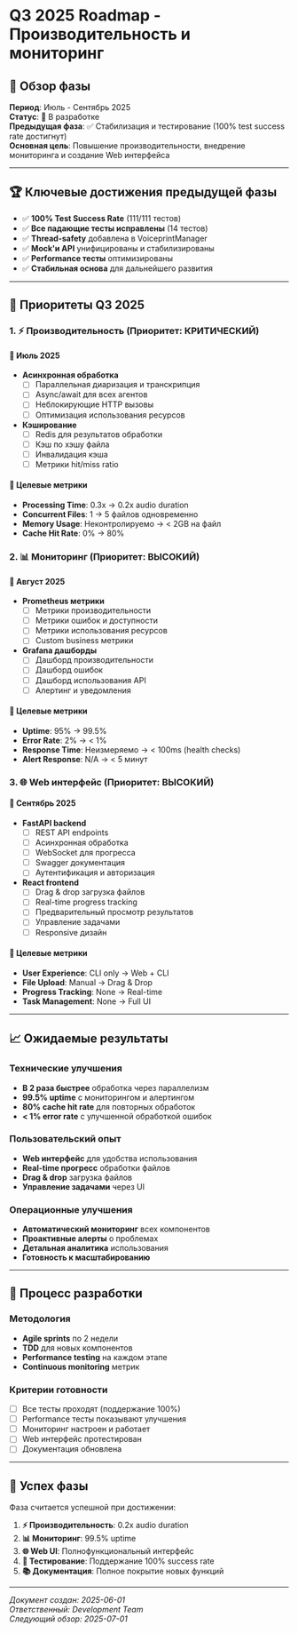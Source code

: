 # Q3 2025 Roadmap - Производительность и мониторинг

## 🎯 Обзор фазы

**Период**: Июль - Сентябрь 2025  
**Статус**: 🔄 В разработке  
**Предыдущая фаза**: ✅ Стабилизация и тестирование (100% test success rate достигнут)  
**Основная цель**: Повышение производительности, внедрение мониторинга и создание Web интерфейса

---

## 🏆 Ключевые достижения предыдущей фазы

- ✅ **100% Test Success Rate** (111/111 тестов)
- ✅ **Все падающие тесты исправлены** (14 тестов)
- ✅ **Thread-safety** добавлена в VoiceprintManager
- ✅ **Mock'и API** унифицированы и стабилизированы
- ✅ **Performance тесты** оптимизированы
- ✅ **Стабильная основа** для дальнейшего развития

---

## 🚀 Приоритеты Q3 2025

### 1. ⚡ Производительность (Приоритет: КРИТИЧЕСКИЙ)

#### 📅 Июль 2025
- **Асинхронная обработка**
  - [ ] Параллельная диаризация и транскрипция
  - [ ] Async/await для всех агентов
  - [ ] Неблокирующие HTTP вызовы
  - [ ] Оптимизация использования ресурсов

- **Кэширование**
  - [ ] Redis для результатов обработки
  - [ ] Кэш по хэшу файла
  - [ ] Инвалидация кэша
  - [ ] Метрики hit/miss ratio

#### 🎯 Целевые метрики
- **Processing Time**: 0.3x → 0.2x audio duration
- **Concurrent Files**: 1 → 5 файлов одновременно
- **Memory Usage**: Неконтролируемо → < 2GB на файл
- **Cache Hit Rate**: 0% → 80%

### 2. 📊 Мониторинг (Приоритет: ВЫСОКИЙ)

#### 📅 Август 2025
- **Prometheus метрики**
  - [ ] Метрики производительности
  - [ ] Метрики ошибок и доступности
  - [ ] Метрики использования ресурсов
  - [ ] Custom business метрики

- **Grafana дашборды**
  - [ ] Дашборд производительности
  - [ ] Дашборд ошибок
  - [ ] Дашборд использования API
  - [ ] Алертинг и уведомления

#### 🎯 Целевые метрики
- **Uptime**: 95% → 99.5%
- **Error Rate**: 2% → < 1%
- **Response Time**: Неизмеряемо → < 100ms (health checks)
- **Alert Response**: N/A → < 5 минут

### 3. 🌐 Web интерфейс (Приоритет: ВЫСОКИЙ)

#### 📅 Сентябрь 2025
- **FastAPI backend**
  - [ ] REST API endpoints
  - [ ] Асинхронная обработка
  - [ ] WebSocket для прогресса
  - [ ] Swagger документация
  - [ ] Аутентификация и авторизация

- **React frontend**
  - [ ] Drag & drop загрузка файлов
  - [ ] Real-time progress tracking
  - [ ] Предварительный просмотр результатов
  - [ ] Управление задачами
  - [ ] Responsive дизайн

#### 🎯 Целевые метрики
- **User Experience**: CLI only → Web + CLI
- **File Upload**: Manual → Drag & Drop
- **Progress Tracking**: None → Real-time
- **Task Management**: None → Full UI

---

## 📈 Ожидаемые результаты

### Технические улучшения
- **В 2 раза быстрее** обработка через параллелизм
- **99.5% uptime** с мониторингом и алертингом
- **80% cache hit rate** для повторных обработок
- **< 1% error rate** с улучшенной обработкой ошибок

### Пользовательский опыт
- **Web интерфейс** для удобства использования
- **Real-time прогресс** обработки файлов
- **Drag & drop** загрузка файлов
- **Управление задачами** через UI

### Операционные улучшения
- **Автоматический мониторинг** всех компонентов
- **Проактивные алерты** о проблемах
- **Детальная аналитика** использования
- **Готовность к масштабированию**

---

## 🔄 Процесс разработки

### Методология
- **Agile sprints** по 2 недели
- **TDD** для новых компонентов
- **Performance testing** на каждом этапе
- **Continuous monitoring** метрик

### Критерии готовности
- [ ] Все тесты проходят (поддержание 100%)
- [ ] Performance тесты показывают улучшения
- [ ] Мониторинг настроен и работает
- [ ] Web интерфейс протестирован
- [ ] Документация обновлена

---

## 🎯 Успех фазы

Фаза считается успешной при достижении:

1. **⚡ Производительность**: 0.2x audio duration
2. **📊 Мониторинг**: 99.5% uptime
3. **🌐 Web UI**: Полнофункциональный интерфейс
4. **🧪 Тестирование**: Поддержание 100% success rate
5. **📚 Документация**: Полное покрытие новых функций

---

*Документ создан: 2025-06-01*  
*Ответственный: Development Team*  
*Следующий обзор: 2025-07-01*
